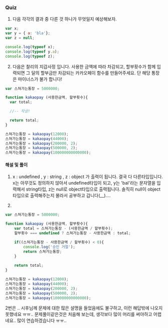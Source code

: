 ### Quiz 

1. 다음 각각의 결과 중 다른 것 하나가 무엇일지 예상해보자.

```javascript
var x;
var y = { a: 'bla'};
var z = null;

console.log(typeof x);
console.log(typeof y.a);
console.log(typeof z);
```

2. 다음은 찰리의 지갑사정 입니다. 사용한 금액에 따라 차감되고, 할부횟수가 함께 입력되면 그 달의 할부금만 차감되는 카카오페이 함수를 만들어주세요. 단 해당 통장은 마이너스가 불가 합니다!

```javascript
var 스쳐가는통장 = 5000000;

function kakaopay (사용한금액, 할부횟수){
  var total;

  //-- 작성!

  return total;
}

스쳐가는통장 = kakaopay(12000);
스쳐가는통장 = kakaopay(44000);
스쳐가는통장 = kakaopay(200000, 2);
스쳐가는통장 = kakaopay(500000, 2);
스쳐가는통장 = kakaopay(100000000000000);
```

#### 해설 및 풀이

1. x : undefined , y : string , z : object 가 출력이 됩니다. 결국 다 다른타입입니다.
x는 아무것도 정의하지 않아서 undefined타입이 되고, y는 'bal'라는 문자열을 입력해서 string타입,
z는 null로 object타입으로 출력됩니다. 
솔직히 null이 object타입으로 출력해주는지 몰라서 공부하고 갑니다(__)....

2.
```js
var 스쳐가는통장 = 5000000;

function kakaopay (사용한금액, 할부횟수){
	var total = 스쳐가는통장 - (사용한금액 / 할부횟수);
	할부횟수 === undefined ? 스쳐가는통장 - 사용한금액 : total;

	if((스쳐가는통장 - 사용한금액 / 할부횟수) < 0){
		console.log('승인 거절');
		return 스쳐가는통장;
	} 
	
	return total;
}

스쳐가는통장 = kakaopay(12000);
스쳐가는통장 = kakaopay(44000);
스쳐가는통장 = kakaopay(200000, 2);
스쳐가는통장 = kakaopay(500000, 2);
스쳐가는통장 = kakaopay(100000000000000);
```
2번은 .. 시후님께 문제에 대한 많은 설명을 들었음에도 불구하고, 이런 해답밖에 나오지 못했네요 ㅠㅠ..
문제풀이같은것은 처음해 보는데, 생각보다 많이 머리를 써야하고 어렵네요.. 많이 연습하겠습니다 ㅠㅠ..

